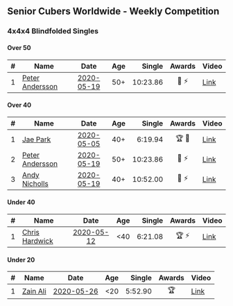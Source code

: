 ## Senior Cubers Worldwide - Weekly Competition
### 4x4x4 Blindfolded Singles

#### Over 50

| # | Name | Date | Age | Single | Awards | Video |
| :--: | -- | :--: | :--: | --: | :--: | -- |
| 1 | [Peter Andersson](../../persons/peter_andersson.md) | [2020-05-19](2020-05-19.md) | 50+ | 10:23.86 | 🥇 ⚡ | [Link](https://www.facebook.com/events/2608037409484307/permalink/2612310882390293/) |

#### Over 40

| # | Name | Date | Age | Single | Awards | Video |
| :--: | -- | :--: | :--: | --: | :--: | -- |
| 1 | [Jae Park](../../persons/jae_park.md) | [2020-05-05](2020-05-05.md) | 40+ | 6:19.94 | 🏆 🥇 | [Link](https://www.facebook.com/events/2624652641189887/permalink/2625297171125434/) |
| 2 | [Peter Andersson](../../persons/peter_andersson.md) | [2020-05-19](2020-05-19.md) | 50+ | 10:23.86 | 🥇 ⚡ | [Link](https://www.facebook.com/events/2608037409484307/permalink/2612310882390293/) |
| 3 | [Andy Nicholls](../../persons/andy_nicholls.md) | [2020-05-19](2020-05-19.md) | 40+ | 10:52.00 | 🥈 ⚡ | [Link](https://www.facebook.com/events/2608037409484307/permalink/2609949869293061/) |

#### Under 40

| # | Name | Date | Age | Single | Awards | Video |
| :--: | -- | :--: | :--: | --: | :--: | -- |
| 1 | [Chris Hardwick](../../persons/chris_hardwick.md) | [2020-05-12](2020-05-12.md) | <40 | 6:21.08 | 🏆 ⚡ | [Link](https://www.facebook.com/events/367340484222677/permalink/368430654113660/) |

#### Under 20

| # | Name | Date | Age | Single | Awards | Video |
| :--: | -- | :--: | :--: | --: | :--: | -- |
| 1 | [Zain Ali](../../persons/zain_ali.md) | [2020-05-26](2020-05-26.md) | <20 | 5:52.90 | 🏆 | [Link](https://www.facebook.com/events/1531820936993798/permalink/1535234259985799/) |


<!-- Global site tag (gtag.js) - Google Analytics -->
<script async src="https://www.googletagmanager.com/gtag/js?id=UA-86348435-3"></script>
<script>window.dataLayer = window.dataLayer || []; function gtag() {dataLayer.push(arguments);} gtag('js', new Date()); gtag('config', 'UA-86348435-3');</script>

